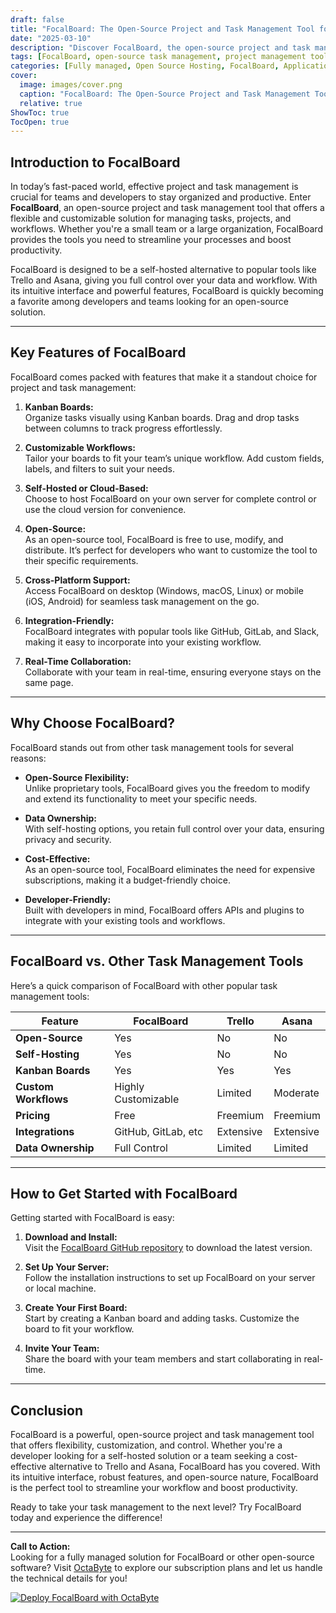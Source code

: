 ```yaml
---
draft: false
title: "FocalBoard: The Open-Source Project and Task Management Tool for Teams and Developers"
date: "2025-03-10"
description: "Discover FocalBoard, the open-source project and task management tool designed for teams and developers. Learn how it simplifies task tracking, enhances collaboration, and integrates seamlessly into your workflow. Explore its features, benefits, and how it compares to other popular tools like Trello and Asana."
tags: [FocalBoard, open-source task management, project management tool, Trello alternative, Asana alternative, team collaboration, developer tools, open-source software, task tracking, Kanban boards]
categories: [Fully managed, Open Source Hosting, FocalBoard, Applications, Project Management]
cover:
  image: images/cover.png
  caption: "FocalBoard: The Open-Source Project and Task Management Tool for Teams and Developers"
  relative: true
ShowToc: true
TocOpen: true
---
```



## Introduction to FocalBoard

In today’s fast-paced world, effective project and task management is crucial for teams and developers to stay organized and productive. Enter **FocalBoard**, an open-source project and task management tool that offers a flexible and customizable solution for managing tasks, projects, and workflows. Whether you're a small team or a large organization, FocalBoard provides the tools you need to streamline your processes and boost productivity.

FocalBoard is designed to be a self-hosted alternative to popular tools like Trello and Asana, giving you full control over your data and workflow. With its intuitive interface and powerful features, FocalBoard is quickly becoming a favorite among developers and teams looking for an open-source solution.

---

## Key Features of FocalBoard

FocalBoard comes packed with features that make it a standout choice for project and task management:

1. **Kanban Boards:**  
   Organize tasks visually using Kanban boards. Drag and drop tasks between columns to track progress effortlessly.

2. **Customizable Workflows:**  
   Tailor your boards to fit your team’s unique workflow. Add custom fields, labels, and filters to suit your needs.

3. **Self-Hosted or Cloud-Based:**  
   Choose to host FocalBoard on your own server for complete control or use the cloud version for convenience.

4. **Open-Source:**  
   As an open-source tool, FocalBoard is free to use, modify, and distribute. It’s perfect for developers who want to customize the tool to their specific requirements.

5. **Cross-Platform Support:**  
   Access FocalBoard on desktop (Windows, macOS, Linux) or mobile (iOS, Android) for seamless task management on the go.

6. **Integration-Friendly:**  
   FocalBoard integrates with popular tools like GitHub, GitLab, and Slack, making it easy to incorporate into your existing workflow.

7. **Real-Time Collaboration:**  
   Collaborate with your team in real-time, ensuring everyone stays on the same page.

---

## Why Choose FocalBoard?

FocalBoard stands out from other task management tools for several reasons:

- **Open-Source Flexibility:**  
  Unlike proprietary tools, FocalBoard gives you the freedom to modify and extend its functionality to meet your specific needs.

- **Data Ownership:**  
  With self-hosting options, you retain full control over your data, ensuring privacy and security.

- **Cost-Effective:**  
  As an open-source tool, FocalBoard eliminates the need for expensive subscriptions, making it a budget-friendly choice.

- **Developer-Friendly:**  
  Built with developers in mind, FocalBoard offers APIs and plugins to integrate with your existing tools and workflows.

---

## FocalBoard vs. Other Task Management Tools

Here’s a quick comparison of FocalBoard with other popular task management tools:

| Feature                | FocalBoard         | Trello             | Asana              |
|------------------------|--------------------|--------------------|--------------------|
| **Open-Source**        | Yes                | No                 | No                 |
| **Self-Hosting**       | Yes                | No                 | No                 |
| **Kanban Boards**      | Yes                | Yes                | Yes                |
| **Custom Workflows**   | Highly Customizable| Limited            | Moderate           |
| **Pricing**            | Free               | Freemium           | Freemium           |
| **Integrations**       | GitHub, GitLab, etc| Extensive          | Extensive          |
| **Data Ownership**     | Full Control       | Limited            | Limited            |

---

## How to Get Started with FocalBoard

Getting started with FocalBoard is easy:

1. **Download and Install:**  
   Visit the [FocalBoard GitHub repository](https://github.com/mattermost/focalboard) to download the latest version.

2. **Set Up Your Server:**  
   Follow the installation instructions to set up FocalBoard on your server or local machine.

3. **Create Your First Board:**  
   Start by creating a Kanban board and adding tasks. Customize the board to fit your workflow.

4. **Invite Your Team:**  
   Share the board with your team members and start collaborating in real-time.

---

## Conclusion

FocalBoard is a powerful, open-source project and task management tool that offers flexibility, customization, and control. Whether you're a developer looking for a self-hosted solution or a team seeking a cost-effective alternative to Trello and Asana, FocalBoard has you covered. With its intuitive interface, robust features, and open-source nature, FocalBoard is the perfect tool to streamline your workflow and boost productivity.

Ready to take your task management to the next level? Try FocalBoard today and experience the difference!

---

**Call to Action:**  
Looking for a fully managed solution for FocalBoard or other open-source software? Visit [OctaByte](https://octabyte.io) to explore our subscription plans and let us handle the technical details for you!

[![Deploy FocalBoard with OctaByte](/images/deploy-on-octabyte.png)](https://octabyte.io/fully-managed-open-source-services/applications/project-management/focalboard)